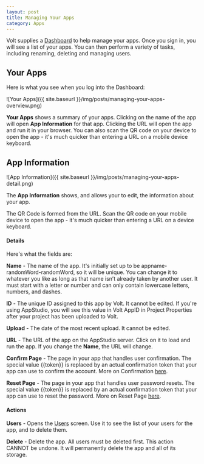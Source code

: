 ```yaml
---
layout: post
title: Managing Your Apps
category: Apps
---
```


Volt supplies a [Dashboard](https://dashboard.voltcloud.io/) to help manage your apps. Once you sign in, you will see a list of your apps. You can then perform a variety of tasks, including renaming, deleting and managing users.

## Your Apps

Here is what you see when you log into the Dashboard:

![Your Apps]({{ site.baseurl }}/img/posts/managing-your-apps-overview.png)
&nbsp;
&nbsp;
&nbsp;

**Your Apps** shows a summary of your apps. Clicking on the name of the app will open **App Information** for that app. Clicking the URL will open the app and run it in your browser. You can also scan the QR code on your device to open the app - it's much quicker than entering a URL on a mobile device keyboard.

## App Information

![App Information]({{ site.baseurl }}/img/posts/managing-your-apps-detail.png)

The **App Information** shows, and allows your to edit, the information about your app. 

The QR Code is formed from the URL. Scan the QR code on your mobile device to open the app - it's much quicker than entering a URL on a device keyboard.

#### Details

Here's what the fields are:

**Name** - The name of the app. It's initially set up to be appname-randomWord-randomWord, so it will be unique. You can change it to whatever you like as long as that name isn’t already taken by another user. It must start with a letter or number and can only contain lowercase letters, numbers, and dashes.

**ID** - The unique ID assigned to this app by Volt. It cannot be edited. If you're using AppStudio, you will see this value in Volt AppID in Project Properties after your project has been uploaded to Volt.

**Upload** - The date of the most recent upload. It cannot be edited.

**URL** - The URL of the app on the AppStudio server. Click on it to load and run the app. If you change the **Name**, the URL will change.

**Confirm Page** - The page in your app that handles user confirmation. The special value {{token}} is replaced by an actual confirmation token that your app can use to confirm the account. More on Confirmation [here](/authentication/user-confirmation).

**Reset Page** - The page in your app that handles user password resets. The special value {{token}} is replaced by an actual confirmation token that your app can use to reset the password. More on Reset Page [here](/authentication/resetting-passwords).

#### Actions

**Users** - Opens the [Users](/users/managing-your-users) screen. Use it to see the list of your users for the app, and to delete them.

**Delete** - Delete the app. All users must be deleted first. This action CANNOT be undone. It will permanently delete the app and all of its storage.

